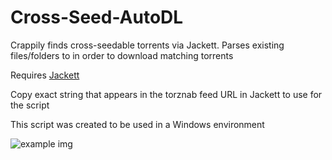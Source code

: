 # Cross-Seed-AutoDL
Crappily finds cross-seedable torrents via Jackett. Parses existing files/folders to in order to download matching torrents

Requires [Jackett](https://github.com/Jackett/Jackett)

Copy exact string that appears in the torznab feed URL in Jackett to use for the script

This script was created to be used in a Windows environment

![example img](https://i.ibb.co/8YdNh5v/image.png)
